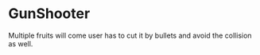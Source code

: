 # GunShooter

Multiple fruits will come user has to cut it by bullets and avoid the collision as well. 
